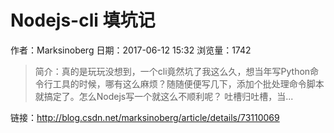 # Nodejs-cli 填坑记
作者：Marksinoberg
日期：2017-06-12 15:32
浏览量：1742
> 简介：真的是玩玩没想到，一个cli竟然坑了我这么久，想当年写Python命令行工具的时候，哪有这么麻烦？随随便便写几下，添加个批处理命令脚本就搞定了。怎么Nodejs写一个就这么不顺利呢？  吐槽归吐槽，当...

 链接：http://blog.csdn.net/marksinoberg/article/details/73110069
